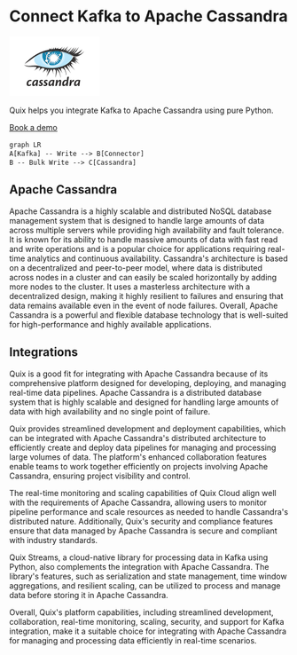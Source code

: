 # Connect Kafka to Apache Cassandra

![](./images/logo_1.jpg)

Quix helps you integrate Kafka to Apache Cassandra using pure Python.

<div>
<a class="md-button md-button--primary" href="https://share.hsforms.com/1iW0TmZzKQMChk0lxd_tGiw4yjw2?__hstc=175542013.2303933fbd746c0ac86d9ccbe9bc9100.1728383268831.1729603416735.1729620918855.31&__hssc=175542013.1.1729620918855&__hsfp=2132701734" target="_blank" style="margin-right:.5rem;">Book a demo</a>
<br/>
</div>

```mermaid
graph LR
A[Kafka] -- Write --> B[Connector]
B -- Bulk Write --> C[Cassandra]
```

## Apache Cassandra

Apache Cassandra is a highly scalable and distributed NoSQL database management system that is designed to handle large amounts of data across multiple servers while providing high availability and fault tolerance. It is known for its ability to handle massive amounts of data with fast read and write operations and is a popular choice for applications requiring real-time analytics and continuous availability. Cassandra's architecture is based on a decentralized and peer-to-peer model, where data is distributed across nodes in a cluster and can easily be scaled horizontally by adding more nodes to the cluster. It uses a masterless architecture with a decentralized design, making it highly resilient to failures and ensuring that data remains available even in the event of node failures. Overall, Apache Cassandra is a powerful and flexible database technology that is well-suited for high-performance and highly available applications.

## Integrations

Quix is a good fit for integrating with Apache Cassandra because of its comprehensive platform designed for developing, deploying, and managing real-time data pipelines. Apache Cassandra is a distributed database system that is highly scalable and designed for handling large amounts of data with high availability and no single point of failure. 

Quix provides streamlined development and deployment capabilities, which can be integrated with Apache Cassandra's distributed architecture to efficiently create and deploy data pipelines for managing and processing large volumes of data. The platform's enhanced collaboration features enable teams to work together efficiently on projects involving Apache Cassandra, ensuring project visibility and control.

The real-time monitoring and scaling capabilities of Quix Cloud align well with the requirements of Apache Cassandra, allowing users to monitor pipeline performance and scale resources as needed to handle Cassandra's distributed nature. Additionally, Quix's security and compliance features ensure that data managed by Apache Cassandra is secure and compliant with industry standards.

Quix Streams, a cloud-native library for processing data in Kafka using Python, also complements the integration with Apache Cassandra. The library's features, such as serialization and state management, time window aggregations, and resilient scaling, can be utilized to process and manage data before storing it in Apache Cassandra.

Overall, Quix's platform capabilities, including streamlined development, collaboration, real-time monitoring, scaling, security, and support for Kafka integration, make it a suitable choice for integrating with Apache Cassandra for managing and processing data efficiently in real-time scenarios.

